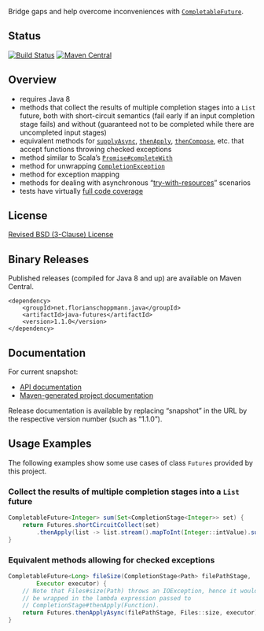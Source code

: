 Bridge gaps and help overcome inconveniences with
[`CompletableFuture`](http://docs.oracle.com/javase/8/docs/api/java/util/concurrent/CompletableFuture.html).

## Status
[![Build Status](https://travis-ci.org/fschopp/java-futures.svg?branch=master)](https://travis-ci.org/fschopp/java-futures)
[![Maven Central](https://maven-badges.herokuapp.com/maven-central/net.florianschoppmann.java/java-futures/badge.svg?style=flat)](http://search.maven.org/#search|gav|1|g:net.florianschoppmann.java%20AND%20a:java-futures)

## Overview

- requires Java 8
- methods that collect the results of multiple completion stages into a `List`
  future, both with short-circuit semantics (fail early if an input completion
  stage fails) and without (guaranteed not to be completed while there are
  uncompleted input stages)
- equivalent methods for
  [`supplyAsync`](http://docs.oracle.com/javase/8/docs/api/java/util/concurrent/CompletableFuture.html#supplyAsync-java.util.function.Supplier-),
  [`thenApply`](http://docs.oracle.com/javase/8/docs/api/java/util/concurrent/CompletableFuture.html#thenApply-java.util.function.Function-),
  [`thenCompose`](http://docs.oracle.com/javase/8/docs/api/java/util/concurrent/CompletableFuture.html#thenCompose-java.util.function.Function-),
  etc. that accept functions throwing checked exceptions
- method similar to Scala’s
  [`Promise#completeWith`](http://www.scala-lang.org/api/current/index.html#scala.concurrent.Promise@completeWith(other:scala.concurrent.Future[T]):Promise.this.type)
- method for unwrapping
  [`CompletionException`](http://docs.oracle.com/javase/8/docs/api/java/util/concurrent/CompletionException.html)
- method for exception mapping
- methods for dealing with asynchronous
  “[try-with-resources](https://docs.oracle.com/javase/specs/jls/se8/html/jls-14.html#jls-14.20.3)”
  scenarios
- tests have virtually
  [full code coverage](http://fschopp.github.io/java-futures/snapshot/jacoco)

## License

[Revised BSD (3-Clause) License](LICENSE)

## Binary Releases

Published releases (compiled for Java 8 and up) are available on Maven Central.

```
<dependency>
    <groupId>net.florianschoppmann.java</groupId>
    <artifactId>java-futures</artifactId>
    <version>1.1.0</version>
</dependency>
```

## Documentation

For current snapshot:

- [API documentation](http://fschopp.github.io/java-futures/snapshot/apidocs)
- [Maven-generated project documentation](http://fschopp.github.io/java-futures/snapshot)

Release documentation is available by replacing “snapshot” in the URL by the
respective version number (such as “1.1.0”).

## Usage Examples

The following examples show some use cases of class `Futures` provided by this
project.

### Collect the results of multiple completion stages into a `List` future

```java
CompletableFuture<Integer> sum(Set<CompletionStage<Integer>> set) {
    return Futures.shortCircuitCollect(set)
        .thenApply(list -> list.stream().mapToInt(Integer::intValue).sum());
}
```

### Equivalent methods allowing for checked exceptions

```java
CompletableFuture<Long> fileSize(CompletionStage<Path> filePathStage,
        Executor executor) {
    // Note that Files#size(Path) throws an IOException, hence it would have to
    // be wrapped in the lambda expression passed to
    // CompletionStage#thenApply(Function).
    return Futures.thenApplyAsync(filePathStage, Files::size, executor);
}
```
